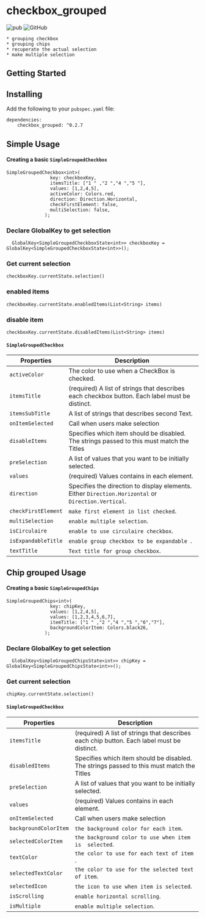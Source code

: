# checkbox_grouped
![pub](https://img.shields.io/badge/pub-v0.2.7-orange) ![GitHub](https://img.shields.io/github/license/liodali/checkbox_grouped)

    * grouping checkbox
    * grouping chips
    * recuperate the actual selection
    * make multiple selection

## Getting Started

## Installing

Add the following to your `pubspec.yaml` file:

    dependencies:
		checkbox_grouped: ^0.2.7



## Simple Usage
#### Creating a basic `SimpleGroupedCheckbox`

    SimpleGroupedCheckbox<int>(
                    key: checkboxKey,
                    itemsTitle: ["1 " ,"2 ","4 ","5 "],
                    values: [1,2,4,5],
                    activeColor: Colors.red,
                    direction: Direction.Horizontal,
                    checkFirstElement: false,
                    multiSelection: false,
                  );
### Declare GlobalKey to get selection

`  GlobalKey<SimpleGroupedCheckboxState<int>> checkboxKey = GlobalKey<SimpleGroupedCheckboxState<int>>();`

### Get current selection

` checkboxKey.currentState.selection() `
### enabled items

` checkboxKey.currentState.enabledItems(List<String> items) `
### disable item

` checkboxKey.currentState.disabledItems(List<String> items) `

####  `SimpleGroupedCheckbox`
|   Properties          |  Description |
|-----------------------|--------------|
|`activeColor`          |The color to use when a CheckBox is checked.  |
|`itemsTitle`           |(required) A list of strings that describes each checkbox button. Each label must be distinct.   |
|`itemsSubTitle`        | A list of strings that describes second Text.   |
|`onItemSelected`       | Call when users make  selection    |
|`disableItems`         | Specifies which item should be disabled. The strings passed to this must match the Titles  |
|`preSelection`         | A list of values that you want to be initially selected.   |
|`values`               |(required) Values contains in each element.   |
|`direction`            |Specifies the direction to display elements. Either `Direction.Horizontal` or `Direction.Vertical`.  |
|`checkFirstElement`    |`make first element in list checked`.  |
|`multiSelection`       |`enable multiple selection`.  |
|`isCirculaire`         |`enable to use circulaire checkbox`.  |
|`isExpandableTitle`    |`enable group checkbox to be expandable `.  |
|`textTitle`            |`Text title for group checkbox`.  |

## Chip grouped Usage

#### Creating a basic `SimpleGroupedChips`

    SimpleGroupedChips<int>(
                    key: chipKey,
                    values: [1,2,4,5],
                    values: [1,2,3,4,5,6,7],
                    itemTitle: ["1 " ,"2 ","4 ","5 ","6","7"],
                    backgroundColorItem: Colors.black26,
                  );
### Declare GlobalKey to get selection

`  GlobalKey<SimpleGroupedChipsState<int>> chipKey = GlobalKey<SimpleGroupedChipsState<int>>();`

### Get current selection

` chipKey.currentState.selection() `

####  `SimpleGroupedCheckbox`
|   Properties          |  Description |
|-----------------------|--------------|
|`itemsTitle`           |(required) A list of strings that describes each chip button. Each label must be distinct.   |
|`disabledItems`        | Specifies which item should be disabled. The strings passed to this must match the Titles  |
|`preSelection`         | A list of values that you want to be initially selected.   |
|`values`               |(required) Values contains in each element.   |
|`onItemSelected`       | Call when users make  selection    |
|`backgroundColorItem`  |`the background color for each item`.  |
|`selectedColorItem`    |`the background color to use when item is  selected`.  |
|`textColor`            |`the color to use for each text of item `.  |
|`selectedTextColor`    |`the color to use for the selected text of item`.  |
|`selectedIcon`         |`the icon to use when item is selected`.  |
|`isScrolling`          |`enable horizontal scrolling`.  |
|`isMultiple`           |`enable multiple selection`.  |
			     

